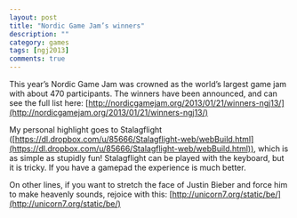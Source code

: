 ```yaml
---
layout: post
title: "Nordic Game Jam’s winners"
description: ""
category: games
tags: [ngj2013]
comments: true
---
```

This year’s Nordic Game Jam was crowned as the world’s largest game jam with about 470 participants. The winners have been announced, and can see the full list here: [http://nordicgamejam.org/2013/01/21/winners-ngj13/](http://nordicgamejam.org/2013/01/21/winners-ngj13/)

My personal highlight goes to Stalagflight ([https://dl.dropbox.com/u/85666/Stalagflight-web/webBuild.html](https://dl.dropbox.com/u/85666/Stalagflight-web/webBuild.html)), which is as simple as stupidly fun! Stalagflight can be played with the keyboard, but it is tricky. If you have a gamepad the experience is much better.

On other lines, if you want to stretch the face of Justin Bieber and force him to make heavenly sounds, rejoice with this: [http://unicorn7.org/static/be/](http://unicorn7.org/static/be/)
